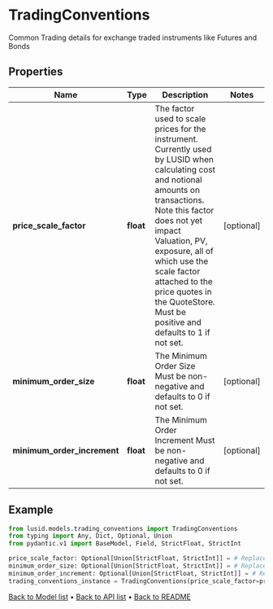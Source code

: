 # TradingConventions

Common Trading details for exchange traded instruments like Futures and Bonds
## Properties
Name | Type | Description | Notes
------------ | ------------- | ------------- | -------------
**price_scale_factor** | **float** | The factor used to scale prices for the instrument. Currently used by LUSID when calculating cost and notional amounts on transactions. Note this factor does not yet impact Valuation, PV, exposure, all of which use the scale factor attached to the price quotes in the QuoteStore. Must be positive and defaults to 1 if not set. | [optional] 
**minimum_order_size** | **float** | The Minimum Order Size Must be non-negative and defaults to 0 if not set. | [optional] 
**minimum_order_increment** | **float** | The Minimum Order Increment Must be non-negative and defaults to 0 if not set. | [optional] 
## Example

```python
from lusid.models.trading_conventions import TradingConventions
from typing import Any, Dict, Optional, Union
from pydantic.v1 import BaseModel, Field, StrictFloat, StrictInt

price_scale_factor: Optional[Union[StrictFloat, StrictInt]] = # Replace with your value
minimum_order_size: Optional[Union[StrictFloat, StrictInt]] = # Replace with your value
minimum_order_increment: Optional[Union[StrictFloat, StrictInt]] = # Replace with your value
trading_conventions_instance = TradingConventions(price_scale_factor=price_scale_factor, minimum_order_size=minimum_order_size, minimum_order_increment=minimum_order_increment)

```

[Back to Model list](../README.md#documentation-for-models) &#8226; [Back to API list](../README.md#documentation-for-api-endpoints) &#8226; [Back to README](../README.md)

